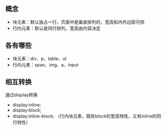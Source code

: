 ## 概念

- 块元素：默认独占一行，页面中是垂直排列的，宽高和内外边距可控
- 行内元素：默认是同行排列，宽高由内容决定

## 各有哪些

- 块元素：div、p、table、ul
- 行内元素：span、img、a、input

## 相互转换

通过display转换
- display:inline;
- display:block;
- display:inline-block; （行内块元素，既有block的宽高特性，又有inline的同行特性）